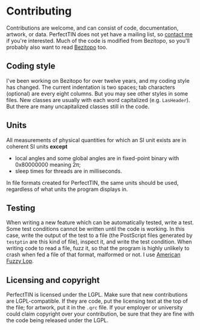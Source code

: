 # Contributing
Contributions are welcome, and can consist of code, documentation, artwork, or data. PerfectTIN does not yet have a mailing list, so [contact me](mailto:phma@bezitopo.org) if you're interested.
Much of the code is modified from Bezitopo, so you'll probably also want to read [Bezitopo](http://bezitopo.org/developers.html) too.
## Coding style
I've been working on Bezitopo for over twelve years, and my coding style has changed. The current indentation is two spaces; tab characters (optional) are every eight columns. But you may see other styles in some files.
New classes are usually with each word capitalized (e.g. `LasHeader`). But there are many uncapitalized classes still in the code.
## Units
All measurements of physical quantities for which an SI unit exists are in coherent SI units **except**

- local angles and some global angles are in fixed-point binary with 0x80000000 meaning 2π;
- sleep times for threads are in milliseconds.

In file formats created for PerfectTIN, the same units should be used, regardless of what units the program displays in.
## Testing
When writing a new feature which can be automatically tested, write a test. Some test conditions cannot be written until the code is working. In this case, write the output of the test to a file (the PostScript files generated by `testptin` are this kind of file), inspect it, and write the test condition.
When writing code to read a file, fuzz it, so that the program is highly unlikely to crash when fed a file of that format, malformed or not. I use [American Fuzzy Lop](https://github.com/vanhauser-thc/AFLplusplus).
## Licensing and copyright
PerfectTIN is licensed under the LGPL. Make sure that new contributions are LGPL-compatible. If they are code, put the licensing text at the top of the file; for artwork, put it in the `.qrc` file.
If your employer or university could claim copyright over your contribution, be sure that they are fine with the code being released under the LGPL.